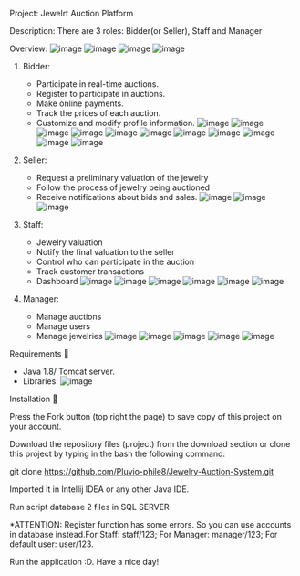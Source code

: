 Project: Jewelrt Auction Platform

Description:
There are 3 roles: Bidder(or Seller), Staff and Manager

Overview:
![image](https://github.com/user-attachments/assets/0d8e3759-5141-4934-904a-89f7fda5cc36)
![image](https://github.com/user-attachments/assets/b1088a2c-cdf6-428f-bd69-23f970eea654)
![image](https://github.com/user-attachments/assets/7dc8ec1b-2129-4aeb-a24b-8dd8633b3fe0)
![image](https://github.com/user-attachments/assets/0f560cfc-8ccb-466b-baa3-706c769e4d9e)

1. Bidder:
   - Participate in real-time auctions.
   - Register to participate in auctions.
   - Make online payments.
   - Track the prices of each auction.
   - Customize and modify profile information.
![image](https://github.com/user-attachments/assets/f2bd3ecb-13e4-4cbd-9262-c13e2487bf07)
![image](https://github.com/user-attachments/assets/46fe44da-0b15-4cb0-9e1d-697ce23a4e5a)
![image](https://github.com/user-attachments/assets/56f296d4-1e62-48a4-9430-bbd0182f481c)
![image](https://github.com/user-attachments/assets/5819f90c-5688-4125-9f9b-c203fcc3d6e4)
![image](https://github.com/user-attachments/assets/a65514ba-1f3b-44a3-b64b-95809240b373)
![image](https://github.com/user-attachments/assets/2e7ae38e-bf98-43ca-be3c-9d354421bad1)
![image](https://github.com/user-attachments/assets/d0471d97-e053-4a19-97b0-20e08edb8f49)
![image](https://github.com/user-attachments/assets/c12d4697-46ba-47bd-98f7-082557f9a080)
![image](https://github.com/user-attachments/assets/6343c91f-4058-40fc-b80f-ef3f6925f9e6)
![image](https://github.com/user-attachments/assets/9bd580c7-0471-42c2-b4fb-5d02b85660ff)
![image](https://github.com/user-attachments/assets/c0178aaa-ddb0-40df-a3b9-de8c781308a2)

2. Seller:
   - Request a preliminary valuation of the jewelry
   - Follow the process of jewelry being auctioned
   - Receive notifications about bids and sales.
![image](https://github.com/user-attachments/assets/6670be4c-a9e9-483a-9a4e-e01efd84610e)
![image](https://github.com/user-attachments/assets/0961dda1-0a24-48d2-83a4-f5e080849dbf)
![image](https://github.com/user-attachments/assets/5f523657-9b9a-4383-8600-8317d20c7735)

3. Staff:
   - Jewelry valuation
   - Notify the final valuation to the seller
   - Control who can participate in the auction
   - Track customer transactions
   - Dashboard
![image](https://github.com/user-attachments/assets/f1c956d8-8b89-4b0e-8fb3-55761883e170)
![image](https://github.com/user-attachments/assets/8f8f3b5a-8c83-4d1c-9f1f-8a7507432c89)
![image](https://github.com/user-attachments/assets/72a80f0c-164e-4067-ae56-1a49e8c5d72f)
![image](https://github.com/user-attachments/assets/1efc522f-67d6-4ae1-ae00-2d19681d6dc6)
![image](https://github.com/user-attachments/assets/634a78f9-d384-4e62-803a-e76cf5594281)
![image](https://github.com/user-attachments/assets/147cb0fc-2655-4ad8-896d-9992ec676f45)

4. Manager:
   - Manage auctions
   - Manage users
   - Manage jewelries
![image](https://github.com/user-attachments/assets/4ac94e00-c2a4-4194-bef1-7b5b69e86742)
![image](https://github.com/user-attachments/assets/ea173db2-66ed-482d-8724-ba7e45e6adc8)
![image](https://github.com/user-attachments/assets/30db9b31-fea1-4295-86c7-f1ae268c799c)
![image](https://github.com/user-attachments/assets/a6c3b4ac-4508-49ae-b895-ddca0b36843b)
![image](https://github.com/user-attachments/assets/49fbf431-3948-4fb0-a820-90037f8db268)

Requirements 🔧

- Java 1.8/ Tomcat server.
- Libraries:
![image](https://github.com/user-attachments/assets/6cb186ef-2bab-42ac-876a-6e41854052f3)

Installation 🔌

Press the Fork button (top right the page) to save copy of this project on your account.

Download the repository files (project) from the download section or clone this project by typing in the bash the following command:

git clone https://github.com/Pluvio-phile8/Jewelry-Auction-System.git

Imported it in Intellij IDEA or any other Java IDE.

Run script database 2 files in SQL SERVER

*ATTENTION: Register function has some errors. So you can use accounts in database instead.For Staff: staff/123; For Manager: manager/123; For default user: user/123.

Run the application :D. Have a nice day!

